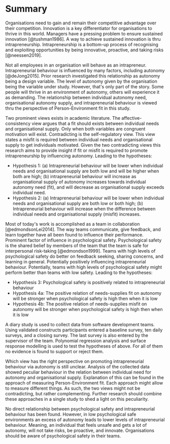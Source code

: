# Summary

Organisations need to gain and remain their competitive advantage over their competition. Innovation is a key differentiator for organisations to thrive in this world. Managers have a pressing problem to ensure sustained innovation [@tushman1986]. A way to achieve sustained innovation is thru intrapreneurship. Intrapreneurship is a bottom-up process of recognising and exploiting opportunities by being innovative, proactive, and taking risks [@neessen2019].

Not all employees in an organisation will behave as an intrapreneur. Intrapreneurial behaviour is influenced by many factors, including autonomy [@deJong2015]. Prior research investigated this relationship as autonomy being a design variable. The level of autonomy given by the organisation being the variable under study. However, that's only part of the story. Some people will thrive in an environment of autonomy, others will experience it as demanding. The relationship between individual autonomy need, organisational autonomy supply, and intrapreneurial behaviour is viewed thru the perspective of Person-Environment fit in this study.

Two prominent views exists in academic literature. The affective-consistency view argues that a fit should exists between individual needs and organisational supply. Only when both variables are congruent motivation will exist. Contradicting is the self-regulatory view. This view states a misfit is required between individual needs and organisational supply to get individuals motivated. Given the two contradicting views this research aims to provide insight if fit or misfit is required to promote intrapreneurship by influencing autonomy. Leading to the hypotheses:

- Hypothesis 1: (a) Intrapreneurial behaviour will be lower when individual needs and organisational supply are both low and will be higher when both are high; (b) intrapreneurial behaviour will increase as organisational supply of autonomy increases towards individual autonomy need (fit), and will decrease as organisational supply exceeds individual need.
- Hypothesis 2: (a) Intrapreneurial behaviour will be lower when individual needs and organisational supply are both low or both high; (b) Intrapreneurial behaviour will increase when the difference between individual needs and organisational supply (misfit) increases.

Most of today's work is accomplished as a team in collaboration [@edmondsonLei2014]. The way teams communicate, give feedback, and learn together have all been found to influence their performance. Prominent factor of influence in psychological safety. Psychological safety is the shared belief by members of the team that the team is safe for interpersonal risk-taking [@edmondson1999]. Teams with high levels of psychological safety do better on feedback seeking, sharing concerns, and learning in general. Potentially positively influencing intrapreneurial behaviour. Potentially, teams with high levels of psychological safety might perform better than teams with low safety. Leading to the hypotheses:

- Hypothesis 3: Psychological safety is positively related to intrapreneurial behaviour
- Hypothesis 4a: The positive relation of needs-supplies fit on autonomy will be stronger when psychological safety is high then when it is low
- Hypothesis 4b: The positive relation of needs-supplies misfit on autonomy will be stronger when psychological safety is high then when it is low

A diary study is used to collect data from software development teams. Using validated constructs participants entered a baseline survey, ten daily surveys, and a closing survey. The last survey is also entered by the supervisor of the team. Polynomial regression analysis and surface response modelling is used to test the hypotheses of above. For all of them no evidence is found to support or reject them.

Which view has the right perspective on promoting intrapreneurial behaviour via autonomy is still unclear. Analysis of the collected data showed peculiar behaviour in the relation between individual need for autonomy and organisational supply. Explanation of this can be found in the approach of measuring Person-Environment fit. Each approach might allow to measure different things. As such, the two views might not be contradicting, but rather complementing. Further research should combine these approaches in a single study to shed a light on this peculiarity.

No direct relationship between psychological safety and intrapreneurial behaviour has been found. However, in low psychological safe environments an excess of autonomy leads to lower levels of intrapreneurial behaviour. Meaning, an individual that feels unsafe and gets a lot of autonomy, will not take risks, be proactive, and innovate. Organisations should be aware of psychological safety in their teams.
